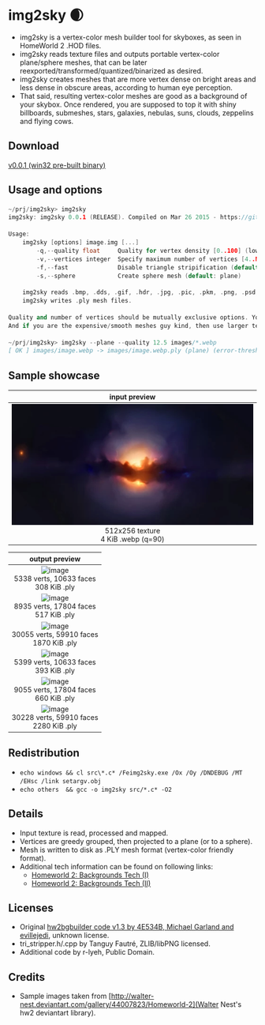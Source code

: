 # img2sky :waxing_crescent_moon:
- img2sky is a vertex-color mesh builder tool for skyboxes, as seen in HomeWorld 2 .HOD files. 
- img2sky reads texture files and outputs portable vertex-color plane/sphere meshes, that can be later reexported/transformed/quantized/binarized as desired.
- img2sky creates meshes that are more vertex dense on bright areas and less dense in obscure areas, according to human eye perception.
- That said, resulting vertex-color meshes are good as a background of your skybox. Once rendered, you are supposed to top it with shiny billboards, submeshes, stars, galaxies, nebulas, suns, clouds, zeppelins and flying cows.

## Download
[v0.0.1 (win32 pre-built binary)](img2sky.exe)

## Usage and options
```c++
~/prj/img2sky> img2sky
img2sky: img2sky 0.0.1 (RELEASE). Compiled on Mar 26 2015 - https://github.com/r-lyeh/img2sky

Usage:
    img2sky [options] image.img [...]
        -q,--quality float     Quality for vertex density [0..100] (lowest..highest) (default: 50.00)
        -v,--vertices integer  Specify maximum number of vertices [4..N] (default: disabled)
        -f,--fast              Disable triangle stripification (default: enabled)
        -s,--sphere            Create sphere mesh (default: plane)

    img2sky reads .bmp, .dds, .gif, .hdr, .jpg, .pic, .pkm, .png, .psd, .pvr, .svg, .tga, .webp, .pnm, .pug texture files.
    img2sky writes .ply mesh files.

Quality and number of vertices should be mutually exclusive options. You can specify both at same time, but does not make much sense at all.
And if you are the expensive/smooth meshes guy kind, then use larger textures, increase quality and/or number of vertices.

~/prj/img2sky> img2sky --plane --quality 12.5 images/*.webp
[ OK ] images/image.webp -> images/image.webp.ply (plane) (error-threshold: 4.15888) (max-error: 4.13793) (vertices: 1659) (tris: 3298) (92 KiB)
```

## Sample showcase
| input preview |
|:-----:|
|![image](images/image.webp.png "512x256 texture 4 KiB webp (q=90)")<br/>512x256 texture<br/>4 KiB .webp (q=90)|

| output preview |
|:-----:|
|![image](https://raw.github.com/r-lyeh/img2sky/master/images/ply-e20-v5338-f10633-plane-wf.png "5338 verts, 10633 faces, 393 KiB .ply")<br/>5338 verts, 10633 faces<br/>308 KiB .ply|
|![image](https://raw.github.com/r-lyeh/img2sky/master/images/ply-e15-v8935-f17804-plane-wf.png "8935 verts, 17804 faces, 660 KiB .ply")<br/>8935 verts, 17804 faces<br/>517 KiB .ply|
|![image](https://raw.github.com/r-lyeh/img2sky/master/images/ply-e05-v30055-f59910-plane-wf.png "30055 verts, 59910 faces, 2280 KiB .ply")<br/>30055 verts, 59910 faces<br/>1870 KiB .ply|
|![image](https://raw.github.com/r-lyeh/img2sky/master/images/ply-e20-v5399-f10633-wf.png "5399 verts, 10633 faces, 393 KiB .ply")<br/>5399 verts, 10633 faces<br/>393 KiB .ply|
|![image](https://raw.github.com/r-lyeh/img2sky/master/images/ply-e15-v9055-f17804-wf.png "9055 verts, 17804 faces, 660 KiB .ply")<br/>9055 verts, 17804 faces<br/>660 KiB .ply|
|![image](https://raw.github.com/r-lyeh/img2sky/master/images/ply-e05-v30228-f59910-wf.png "30228 verts, 59910 faces, 2280 KiB .ply")<br/>30228 verts, 59910 faces<br/>2280 KiB .ply|

## Redistribution
- `echo windows && cl src\*.c* /Feimg2sky.exe /Ox /Oy /DNDEBUG /MT /EHsc /link setargv.obj`
- `echo others  && gcc -o img2sky src/*.c* -O2`

## Details
- Input texture is read, processed and mapped.
- Vertices are greedy grouped, then projected to a plane (or to a sphere).
- Mesh is written to disk as .PLY mesh format (vertex-color friendly format).
- Additional tech information can be found on following links:
  - [Homeworld 2: Backgrounds Tech (I)](http://simonschreibt.de/gat/homeworld-2-backgrounds)
  - [Homeworld 2: Backgrounds Tech (II)](http://simonschreibt.de/gat/homeworld-2-backgrounds-tech/)

## Licenses
- Original [hw2bgbuilder code v1.3 by 4E534B, Michael Garland and evillejedi](http://forums.relicnews.com/showthread.php?148734-Homeworld2-Background-Builder-v1-3), unknown license.
- tri_stripper.h/.cpp by Tanguy Fautré, ZLIB/libPNG licensed.
- Additional code by r-lyeh, Public Domain.

## Credits
- Sample images taken from [http://walter-nest.deviantart.com/gallery/44007823/Homeworld-2](Walter Nest's hw2 deviantart library).
